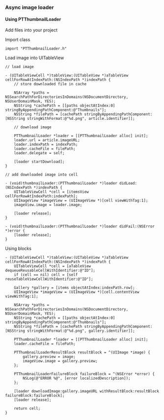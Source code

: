 ### Async image loader

#### Using PTThumbnailLoader

Add files into your project

Import class

	import "PTThumbnailLoader.h"
	
Load image into UITableView

	// load image
	
    - (UITableViewCell *)tableView:(UITableView *)aTableView cellForRowAtIndexPath:(NSIndexPath *)indexPath {
	    // store downloaded file in cache

		NSArray *paths = NSSearchPathForDirectoriesInDomains(NSDocumentDirectory, NSUserDomainMask, YES);
		NSString *cachePath = [[paths objectAtIndex:0] stringByAppendingPathComponent:@"Thumbnails"];
		NSString *filePath = [cachePath stringByAppendingPathComponent:[NSString stringWithFormat:@"%d.png", article.identifier]];
	
    	// download image

	   	PTThumbnailLoader *loader = [[PTThumbnailLoader alloc] init];
		loader.url = article.imageURL;
		loader.indexPath = indexPath;
		loader.cacheFile = filePath;
		loader.delegate = self;

		[loader startDownload];
	}
	
	// add downloaded image into cell
	
	- (void)thumbnailLoader:(PTThumbnailLoader *)loader didLoad:(NSIndexPath *)indexPath {
	    UITableViewCell *cell = [itemsView cellForRowAtIndexPath:indexPath];
	    UIImageView *imageView = (UIImageView *)[cell viewWithTag:1];
	    imageView.image = loader.image;

	    [loader release];
	}

	- (void)thumbnailLoader:(PTThumbnailLoader *)loader didFail:(NSError *)error {
	    [loader release];
	}
	
Using blocks

	- (UITableViewCell *)tableView:(UITableView *)aTableView cellForRowAtIndexPath:(NSIndexPath *)indexPath {
		UITableViewCell *cell = [aTableView dequeueReusableCellWithIdentifier:@"ID"];
		if (cell == nil) cell = [self reuseTableViewCellWithIdentifier:@"ID"];
	
    	Gallery *gallery = [items objectAtIndex:indexPath.row];
    	UIImageView *imageView = (UIImageView *)[cell.contentView viewWithTag:1];
    
   		NSArray *paths = NSSearchPathForDirectoriesInDomains(NSDocumentDirectory, NSUserDomainMask, YES);
       	NSString *cachePath = [[paths objectAtIndex:0] stringByAppendingPathComponent:@"Thumbnails"];
     	NSString *filePath = [cachePath stringByAppendingPathComponent:[NSString stringWithFormat:@"%d.png", gallery.identifier]];
        
     	PTThumbnailLoader *loader = [[PTThumbnailLoader alloc] init];
        loader.cacheFile = filePath;
        
        PTThumbnailLoaderResultBlock resultBlock = ^(UIImage *image) {
            gallery.preview = image;
            imageView.image = gallery.preview;
        };
        
        PTThumbnailLoaderFailureBlock failureBlock = ^(NSError *error) {
            NSLog(@"ERROR %@", [error localizedDescription]);
        };
        
        [loader downloadImage:gallery.imageURL withResultBlock:resultBlock failureBlock:failureBlock];
        [loader release];
	
		return cell;
	}
